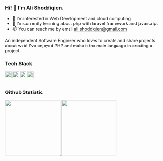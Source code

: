 ### Hi! 👋 I'm Ali Shoddiqien.

- 👀 I’m interested in Web Development and cloud computing
- 🌱 I’m currently learning about php with laravel framework and javascript
- 📫 You can reach me by email ali.shoddiqien@gmail.com

An independent Software Engineer who loves to create and share projects about web! I've enjoyed PHP and make it the main language in creating a project.

### Tech Stack
  <a href="https://nodejs.org/"><img align="left" alt="PHP" title="PHP" width="21px" src="https://upload.wikimedia.org/wikipedia/commons/2/27/PHP-logo.svg" /></a>
  <a href="https://nodejs.org/"><img align="left" alt="Laravel" title="Laravel" width="21px" src="https://upload.wikimedia.org/wikipedia/commons/9/9a/Laravel.svg" /></a>
  <a href="#"><img align="left" alt="JavaScript" title="JavaScript" width="21px" src="https://upload.wikimedia.org/wikipedia/commons/9/99/Unofficial_JavaScript_logo_2.svg" /></a>
  <a href="https://nodejs.org/"><img align="left" alt="NodeJS" title="NodeJS" width="21px" src="https://seeklogo.com/images/N/nodejs-logo-FBE122E377-seeklogo.com.png" /></a>
  <br>
  <br>
  
### Github Statistic
<p align="left">
<a href="https://github.com/odik91">
  <img height="180em" src="https://github-readme-stats-eight-theta.vercel.app/api?username=odik91&show_icons=true&theme=algolia&include_all_commits=true&count_private=true"/>
  <img height="180em" src="https://github-readme-stats-eight-theta.vercel.app/api/top-langs/?username=odik91&layout=compact&langs_count=8&theme=algolia"/>
</a>
</p>

<!---
odik91/odik91 is a ✨ special ✨ repository because its `README.md` (this file) appears on your GitHub profile.
You can click the Preview link to take a look at your changes.
--->
